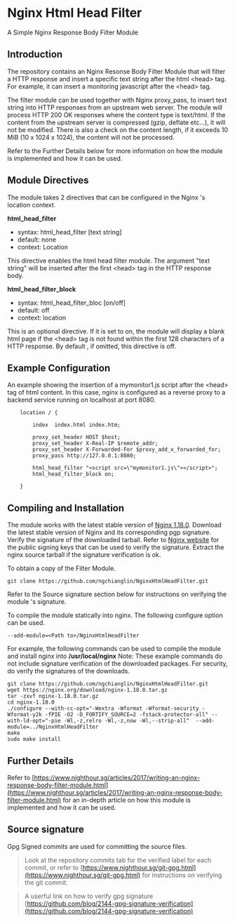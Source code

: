 # Nginx Html Head Filter 
A Simple Nginx Response Body Filter Module

## Introduction
The repository contains an Nginx Resonse Body Filter Module that will filter a HTTP response and insert a specific text string
after the html &lt;head&gt; tag. For example, it can insert a monitoring javascript after the &lt;head&gt; tag.

The filter module can be used together with Nginx proxy_pass, to insert text string into HTTP responses from an upstream web server. The module will process HTTP 200 OK responses where the content type is text/html. If the content from the upstream server is compressed (gzip, deflate etc...), it will not be modified. There is also a check on the content length, if it exceeds 10 MiB (10 x 1024 x 1024), the content will not be processed. 

Refer to the Further Details below for more information on how the module is implemented and how it can be used.

## Module Directives
The module takes 2 directives that can be configured in the Nginx 's location context. 

**html_head_filter**  

* syntax: html_head_filter [text string]
* default: none
* context: Location

This directive enables the html head filter module. The argument "text string" will be inserted after the first &lt;head&gt; tag in the HTTP response body.  


**html_head_filter_block** 

* syntax: html_head_filter_bloc [on/off]
* default: off
* context: location

This is an optional directive. If it is set to on, the module will display a blank html page if the &lt;head&gt; tag is not found within the first 128 characters of a HTTP response. By default , if omitted, this directive is off. 

## Example Configuration

An example showing the insertion of a mymonitor1.js script after the &lt;head&gt; tag of html content. In this case, nginx is configured as a reverse proxy to a backend service running on localhost at port 8080. 

        location / {

            index  index.html index.htm;

            proxy_set_header HOST $host;
            proxy_set_header X-Real-IP $remote_addr;
            proxy_set_header X-Forwarded-For $proxy_add_x_forwarded_for;
            proxy_pass http://127.0.0.1:8080;

            html_head_filter "<script src=\"mymonitor1.js\"></script>";
            html_head_filter_block on;

        }

## Compiling and Installation
The module works with the latest stable version of [Nginx 1.18.0](https://nginx.org/download/). 
Download the latest stable version of Nginx and its corresponding pgp signature.  Verify the signature of the downloaded tarball. 
Refer to [Nginx website](https://nginx.org/en/pgp_keys.html) for the public signing keys that can be used to verify the signature. 
Extract the nginx source tarball if the signature verification is ok. 

To obtain a copy of the Filter Module. 

    git clone https://github.com/ngchianglin/NginxHtmlHeadFilter.git
    
Refer to the Source signature section below for instructions on verifying the module 's signature. 

To compile the module statically into nginx. The following configure option can be used.  

    --add-module=<Path to>/NginxHtmlHeadFilter 

For example, the following commands can be used to compile the module and install nginx into **/usr/local/nginx**
Note: These example commands do not include signature verification of the downloaded packages. 
For security, do verify the signatures of the downloads. 

    git clone https://github.com/ngchianglin/NginxHtmlHeadFilter.git
    wget https://nginx.org/download/nginx-1.18.0.tar.gz
    tar -zxvf nginx-1.18.0.tar.gz
    cd nginx-1.18.0
    ./configure --with-cc-opt="-Wextra -Wformat -Wformat-security -Wformat-y2k -fPIE -O2 -D_FORTIFY_SOURCE=2 -fstack-protector-all" --with-ld-opt="-pie -Wl,-z,relro -Wl,-z,now -Wl,--strip-all"  --add-module=../NginxHtmlHeadFilter
    make
    sudo make install


## Further Details

Refer to 
[https://www.nighthour.sg/articles/2017/writing-an-nginx-response-body-filter-module.html](https://www.nighthour.sg/articles/2017/writing-an-nginx-response-body-filter-module.html) for an in-depth article on how this module is implemented and how it can be used. 


## Source signature
Gpg Signed commits are used for committing the source files. 

> Look at the repository commits tab for the verified label for each commit, or refer to [https://www.nighthour.sg/git-gpg.html](https://www.nighthour.sg/git-gpg.html) for instructions on verifying the git commit. 

> A userful link on how to verify gpg signature [https://github.com/blog/2144-gpg-signature-verification](https://github.com/blog/2144-gpg-signature-verification)




